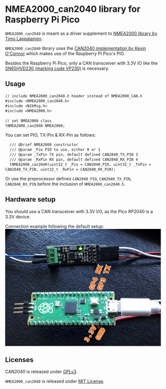 # NMEA2000_can2040 library for Raspberry Pi Pico

`NMEA2000_can2040` is meant as a driver supplement to [NMEA2000 library by Timo Lappalainen](https://github.com/ttlappalainen/NMEA2000).

`NMEA2000_can2040` library uses the [CAN2040 implementation by Kevin O'Connor](https://github.com/KevinOConnor/can2040/) which makes use of the Raspberry Pi Pico's PIO.

Besides the Raspberry Pi Pico, only a CAN transceiver with 3.3V IO like the [SN65HVD230 (marking code VP230)](https://www.ti.com/lit/ds/symlink/sn65hvd230.pdf) is necessary.

## Usage

```lang=C++
// include NMEA2000_can2040.h header instead of NMEA2000_CAN.h
#include <NMEA2000_can2040.h>
#include <N2kMsg.h>
#include <NMEA2000.h>

// set NMEA2000 class
tNMEA2000_can2040 NMEA2000;
```

You can set PIO, TX-Pin & RX-Pin as follows:

```lang=C++
  /// @brief NMEA2000 constructor
  /// @param _Pio PIO to use, either 0 or 1
  /// @param _TxPin TX pin, default defined CAN2040_TX_PIN 3
  /// @param _RxPin RX pin, default defined CAN2040_RX_PIN 4
  tNMEA2000_can2040(uint32_t _Pio = CAN2040_PIO, uint32_t _TxPin = CAN2040_TX_PIN, uint32_t _RxPin = CAN2040_RX_PIN);
```

Or use the preprocessor defines `CAN2040_PIO`, `CAN2040_TX_PIN`, `CAN2040_RX_PIN` before the inclusion of `NMEA2000_can2040.h`.

## Hardware setup

You should use a CAN transceiver with 3.3V I/O, as the Pico RP2040 is a 3.3V device.

Connection example following the default setup:
![CAN transceiver connection to Raspberry Pi Pico](doc/can-transceiver-connection.jpg)

## Licenses

CAN2040 is released under [GPLv3](doc/COPYING.can2040).

`NMEA2000_can2040` is released under [MIT License](COPYING).